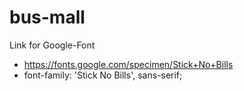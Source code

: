 # bus-mall

Link for Google-Font
- https://fonts.google.com/specimen/Stick+No+Bills
- font-family: 'Stick No Bills', sans-serif;